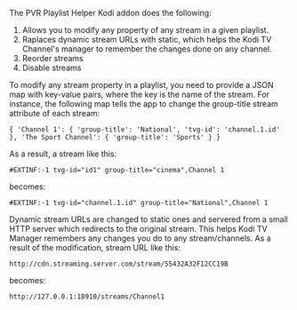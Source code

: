The PVR Playlist Helper Kodi addon does the following:
1. Allows you to modify any property of any stream in a given playlist.
2. Raplaces dynamic stream URLs with static, which helps the Kodi TV Channel's manager to remember the changes done on any channel. 
3. Reorder streams
4. Disable streams 

To modify any stream property in a playlist, you need to provide a JSON map with key-value pairs, where the key is the name of the stream.
For instance, the following map tells the app to change the group-title stream attribute of each stream:

`{
  'Channel 1': { 'group-title': 'National', 'tvg-id': 'channel.1.id' },
  'The Sport Channel': { 'group-title': 'Sports' }
}`

As a result, a stream like this:

`#EXTINF:-1 tvg-id="id1" group-title="cinema",Channel 1`

becomes:

`#EXTINF:-1 tvg-id="channel.1.id" group-title="National",Channel 1`


Dynamic stream URLs are changed to static ones and servered from a small HTTP server which redirects to the original stream. 
This helps Kodi TV Manager remembers any changes you do to any stream/channels. 
As a result of the modification, stream URL like this:

`http://cdn.streaming.server.com/stream/55432A32F12CC19B`

becomes:

`http://127.0.0.1:18910/streams/Channel1` 
